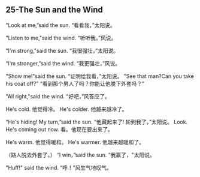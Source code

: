 ## 25-The Sun and the Wind





“Look at me,”said the sun.
“看看我，”太阳说。


"Listen to me,"said the wind.
“听听我，”风说。


"I'm strong,"said the sun.
“我很强壮，”太阳说。


“I'm stronger,”said the wind.
“我更强壮，”风说。


"Show me!"said the sun.
“证明给我看，”太阳说。
"See that man?Can you take his coat off?"
“看到那个男人了吗？你能让他脱下外套吗？”


"All right,"said the wind.
“好吧，”风答应了。


He's cold. 
他觉得冷。
He's colder. 
他越来越冷了。


“He's hiding! My turn,”said the sun.
“他藏起来了! 轮到我了，”太阳说。
Look. He's coming out now.
看。他现在要出来了。


He's warm. 
他觉得暖和。
He's warmer. 
他越来越暖和了。


（路人脱去外套了。）
“I win，”said the sun.
“我赢了，"太阳说。

"Huff!" said the wind.
“呼！”风生气地叹气。